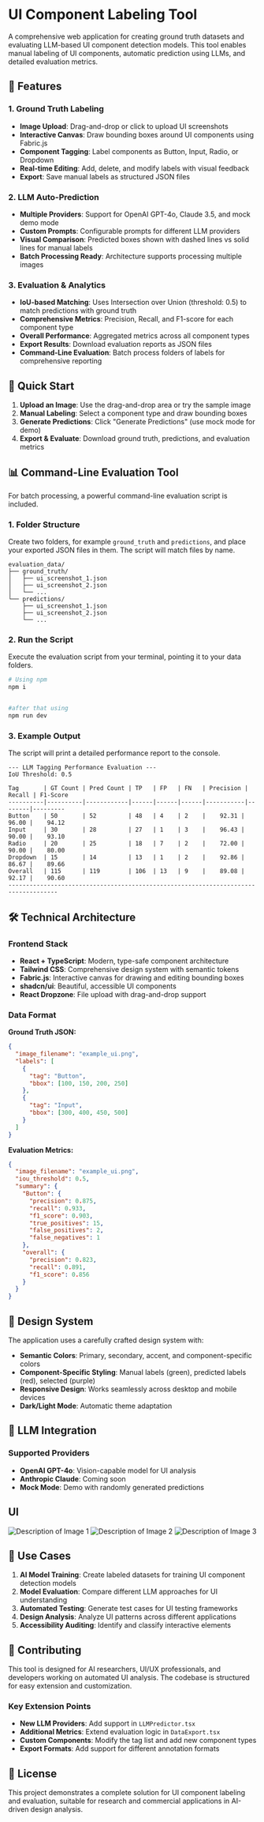 # UI Component Labeling Tool

A comprehensive web application for creating ground truth datasets and evaluating LLM-based UI component detection models. This tool enables manual labeling of UI components, automatic prediction using LLMs, and detailed evaluation metrics.

## 🎯 Features

### 1. Ground Truth Labeling
- **Image Upload**: Drag-and-drop or click to upload UI screenshots
- **Interactive Canvas**: Draw bounding boxes around UI components using Fabric.js
- **Component Tagging**: Label components as Button, Input, Radio, or Dropdown
- **Real-time Editing**: Add, delete, and modify labels with visual feedback
- **Export**: Save manual labels as structured JSON files

### 2. LLM Auto-Prediction
- **Multiple Providers**: Support for OpenAI GPT-4o, Claude 3.5, and mock demo mode
- **Custom Prompts**: Configurable prompts for different LLM providers
- **Visual Comparison**: Predicted boxes shown with dashed lines vs solid lines for manual labels
- **Batch Processing Ready**: Architecture supports processing multiple images

### 3. Evaluation & Analytics
- **IoU-based Matching**: Uses Intersection over Union (threshold: 0.5) to match predictions with ground truth
- **Comprehensive Metrics**: Precision, Recall, and F1-score for each component type
- **Overall Performance**: Aggregated metrics across all component types
- **Export Results**: Download evaluation reports as JSON files
- **Command-Line Evaluation**: Batch process folders of labels for comprehensive reporting

## 🚀 Quick Start

1. **Upload an Image**: Use the drag-and-drop area or try the sample image
2. **Manual Labeling**: Select a component type and draw bounding boxes
3. **Generate Predictions**: Click "Generate Predictions" (use mock mode for demo)
4. **Export & Evaluate**: Download ground truth, predictions, and evaluation metrics

## 📊 Command-Line Evaluation Tool

For batch processing, a powerful command-line evaluation script is included.

### 1. Folder Structure

Create two folders, for example `ground_truth` and `predictions`, and place your exported JSON files in them. The script will match files by name.

```
evaluation_data/
├── ground_truth/
│   ├── ui_screenshot_1.json
│   ├── ui_screenshot_2.json
│   └── ...
└── predictions/
    ├── ui_screenshot_1.json
    ├── ui_screenshot_2.json
    └── ...
```

### 2. Run the Script

Execute the evaluation script from your terminal, pointing it to your data folders.

```bash
# Using npm
npm i


#after that using 
npm run dev
```

### 3. Example Output

The script will print a detailed performance report to the console.

```
--- LLM Tagging Performance Evaluation ---
IoU Threshold: 0.5

Tag       | GT Count | Pred Count | TP   | FP   | FN   | Precision | Recall | F1-Score
----------|----------|------------|------|------|------|-----------|--------|---------
Button    | 50       | 52         | 48   | 4    | 2    |    92.31 |  96.00 |    94.12
Input     | 30       | 28         | 27   | 1    | 3    |    96.43 |  90.00 |    93.10
Radio     | 20       | 25         | 18   | 7    | 2    |    72.00 |  90.00 |    80.00
Dropdown  | 15       | 14         | 13   | 1    | 2    |    92.86 |  86.67 |    89.66
Overall   | 115      | 119        | 106  | 13   | 9    |    89.08 |  92.17 |    90.60
------------------------------------------------------------------------------------
```

## 🛠 Technical Architecture

### Frontend Stack
- **React + TypeScript**: Modern, type-safe component architecture
- **Tailwind CSS**: Comprehensive design system with semantic tokens
- **Fabric.js**: Interactive canvas for drawing and editing bounding boxes
- **shadcn/ui**: Beautiful, accessible UI components
- **React Dropzone**: File upload with drag-and-drop support

### Data Format

**Ground Truth JSON:**
```json
{
  "image_filename": "example_ui.png",
  "labels": [
    {
      "tag": "Button",
      "bbox": [100, 150, 200, 250]
    },
    {
      "tag": "Input", 
      "bbox": [300, 400, 450, 500]
    }
  ]
}
```

**Evaluation Metrics:**
```json
{
  "image_filename": "example_ui.png",
  "iou_threshold": 0.5,
  "summary": {
    "Button": {
      "precision": 0.875,
      "recall": 0.933,
      "f1_score": 0.903,
      "true_positives": 15,
      "false_positives": 2,
      "false_negatives": 1
    },
    "overall": {
      "precision": 0.823,
      "recall": 0.891,
      "f1_score": 0.856
    }
  }
}
```

## 🎨 Design System

The application uses a carefully crafted design system with:
- **Semantic Colors**: Primary, secondary, accent, and component-specific colors
- **Component-Specific Styling**: Manual labels (green), predicted labels (red), selected (purple)
- **Responsive Design**: Works seamlessly across desktop and mobile devices
- **Dark/Light Mode**: Automatic theme adaptation

## 🔧 LLM Integration

### Supported Providers
- **OpenAI GPT-4o**: Vision-capable model for UI analysis
- **Anthropic Claude**: Coming soon
- **Mock Mode**: Demo with randomly generated predictions

## UI
   ![Description of Image 1](public/pg1.png)
   ![Description of Image 2](public/pg2.png)
   ![Description of Image 3](public/pg3.png)


## 🎯 Use Cases

1. **AI Model Training**: Create labeled datasets for training UI component detection models
2. **Model Evaluation**: Compare different LLM approaches for UI understanding
3. **Automated Testing**: Generate test cases for UI testing frameworks
4. **Design Analysis**: Analyze UI patterns across different applications
5. **Accessibility Auditing**: Identify and classify interactive elements

## 🤝 Contributing

This tool is designed for AI researchers, UI/UX professionals, and developers working on automated UI analysis. The codebase is structured for easy extension and customization.

### Key Extension Points
- **New LLM Providers**: Add support in `LLMPredictor.tsx`
- **Additional Metrics**: Extend evaluation logic in `DataExport.tsx`
- **Custom Components**: Modify the tag list and add new component types
- **Export Formats**: Add support for different annotation formats

## 📄 License

This project demonstrates a complete solution for UI component labeling and evaluation, suitable for research and commercial applications in AI-driven design analysis.